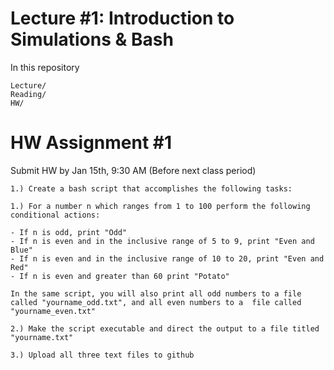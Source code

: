 # Lecture #1: Introduction to Simulations & Bash

In this repository 

```
Lecture/
Reading/
HW/ 
```

# HW Assignment #1 

Submit HW by Jan 15th, 9:30 AM (Before next class period)

```
1.) Create a bash script that accomplishes the following tasks: 

1.) For a number n which ranges from 1 to 100 perform the following conditional actions:

- If n is odd, print "Odd"
- If n is even and in the inclusive range of 5 to 9, print "Even and Blue"
- If n is even and in the inclusive range of 10 to 20, print "Even and Red"
- If n is even and greater than 60 print "Potato"

In the same script, you will also print all odd numbers to a file called "yourname_odd.txt", and all even numbers to a  file called "yourname_even.txt" 

2.) Make the script executable and direct the output to a file titled "yourname.txt" 

3.) Upload all three text files to github
``` 
